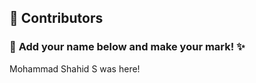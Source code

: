 ## 👥 Contributors  

### 🎨 **Add your name below and make your mark!** ✨  

 Mohammad Shahid S  was here!
